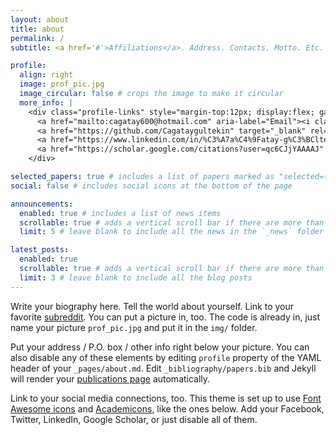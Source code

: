```yaml
---
layout: about
title: about
permalink: /
subtitle: <a href='#'>Affiliations</a>. Address. Contacts. Motto. Etc.

profile:
  align: right
  image: prof_pic.jpg
  image_circular: false # crops the image to make it circular
  more_info: |
    <div class="profile-links" style="margin-top:12px; display:flex; gap:12px; align-items:center;">
      <a href="mailto:cagatay600@hotmail.com" aria-label="Email"><i class="fas fa-envelope fa-lg"></i></a>
      <a href="https://github.com/Cagataygultekin" target="_blank" rel="noopener" aria-label="GitHub"><i class="fab fa-github fa-lg"></i></a>
      <a href="https://www.linkedin.com/in/%C3%A7a%C4%9Fatay-g%C3%BCltekin-7603b41a2/" target="_blank" rel="noopener" aria-label="LinkedIn"><i class="fab fa-linkedin fa-lg"></i></a>
      <a href="https://scholar.google.com/citations?user=qc6CJjYAAAAJ" target="_blank" rel="noopener" aria-label="Google Scholar"><i class="ai ai-google-scholar ai-lg"></i></a>
    </div>

selected_papers: true # includes a list of papers marked as "selected={true}"
social: false # includes social icons at the bottom of the page

announcements:
  enabled: true # includes a list of news items
  scrollable: true # adds a vertical scroll bar if there are more than 3 news items
  limit: 5 # leave blank to include all the news in the `_news` folder

latest_posts:
  enabled: true
  scrollable: true # adds a vertical scroll bar if there are more than 3 new posts items
  limit: 3 # leave blank to include all the blog posts
---
```


Write your biography here. Tell the world about yourself. Link to your favorite [subreddit](http://reddit.com). You can put a picture in, too. The code is already in, just name your picture `prof_pic.jpg` and put it in the `img/` folder.

Put your address / P.O. box / other info right below your picture. You can also disable any of these elements by editing `profile` property of the YAML header of your `_pages/about.md`. Edit `_bibliography/papers.bib` and Jekyll will render your [publications page](/al-folio/publications/) automatically.

Link to your social media connections, too. This theme is set up to use [Font Awesome icons](https://fontawesome.com/) and [Academicons](https://jpswalsh.github.io/academicons/), like the ones below. Add your Facebook, Twitter, LinkedIn, Google Scholar, or just disable all of them.
